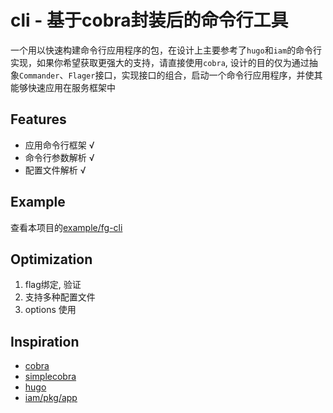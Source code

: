 # cli - 基于cobra封装后的命令行工具

一个用以快速构建命令行应用程序的包，在设计上主要参考了`hugo`和`iam`的命令行实现，如果你希望获取更强大的支持，请直接使用`cobra`,
设计的目的仅为通过抽象`Commander`、`Flager`接口，实现接口的组合，启动一个命令行应用程序，并使其能够快速应用在服务框架中

## Features

- 应用命令行框架 √
- 命令行参数解析 √
- 配置文件解析 √

## Example
查看本项目的[example/fg-cli](https://github.com/chhz0/gokit/tree/main/example/fg-cli)

## Optimization

1. flag绑定, 验证
2. 支持多种配置文件
3. options 使用

## Inspiration

- [cobra](https://github.com/spf13/cobra)
- [simplecobra](https://github.com/bep/simplecobra)
- [hugo](https://github.com/gohugoio/hugo)
- [iam/pkg/app](https://github.com/marmotedu/iam/tree/master/pkg/app)